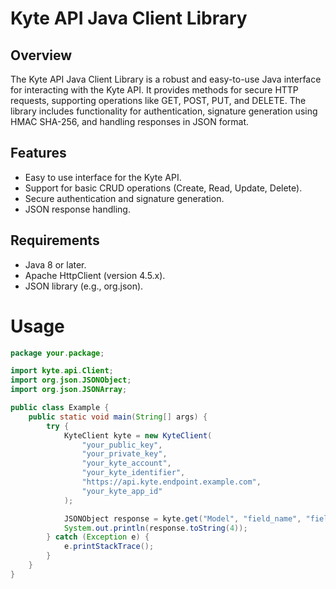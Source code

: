 # Kyte API Java Client Library

## Overview
The Kyte API Java Client Library is a robust and easy-to-use Java interface for interacting with the Kyte API. It provides methods for secure HTTP requests, supporting operations like GET, POST, PUT, and DELETE. The library includes functionality for authentication, signature generation using HMAC SHA-256, and handling responses in JSON format.

## Features
- Easy to use interface for the Kyte API.
- Support for basic CRUD operations (Create, Read, Update, Delete).
- Secure authentication and signature generation.
- JSON response handling.

## Requirements
- Java 8 or later.
- Apache HttpClient (version 4.5.x).
- JSON library (e.g., org.json).

<!-- ## Installation
Include the following dependency in your `build.gradle` file:

```groovy
dependencies {
    implementation 'cloud.keyq:kyte-api-client:1.0.0'
}
```

Or, if using Maven, add this to your `pom.xml`:
```xml
<dependency>
    <groupId>cloud.keyq</groupId>
    <artifactId>kyte-api-client</artifactId>
    <version>1.0.0</version>
</dependency>
``` -->

# Usage
```java
package your.package;

import kyte.api.Client;
import org.json.JSONObject;
import org.json.JSONArray;

public class Example {
    public static void main(String[] args) {
        try {
            KyteClient kyte = new KyteClient(
                "your_public_key",
                "your_private_key",
                "your_kyte_account",
                "your_kyte_identifier",
                "https://api.kyte.endpoint.example.com",
                "your_kyte_app_id"
            );

            JSONObject response = kyte.get("Model", "field_name", "field_value", null);
            System.out.println(response.toString(4));
        } catch (Exception e) {
            e.printStackTrace();
        }
    }
}
```